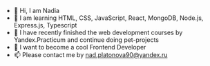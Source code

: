 - 👋 Hi, I am Nadia
- 👀 I am learning HTML, CSS, JavaScript, React, MongoDB, Node.js, Express.js, Typescript
- 🌱 I have recently finished the web development courses by Yandex.Practicum and continue doing pet-projects
- 💞️ I want to become a cool Frontend Developer
- 📫 Please contact me by nad.platonova90@yandex.ru
